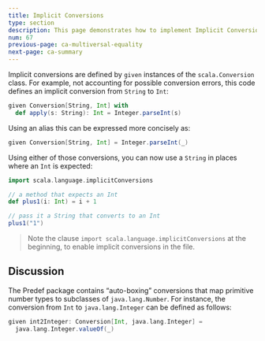 ```yaml
---
title: Implicit Conversions
type: section
description: This page demonstrates how to implement Implicit Conversions in Scala 3.
num: 67
previous-page: ca-multiversal-equality
next-page: ca-summary
---
```



Implicit conversions are defined by `given` instances of the `scala.Conversion` class.
For example, not accounting for possible conversion errors, this code defines an implicit conversion from `String` to `Int`:

```scala
given Conversion[String, Int] with
  def apply(s: String): Int = Integer.parseInt(s)
```

Using an alias this can be expressed more concisely as:

```scala
given Conversion[String, Int] = Integer.parseInt(_)
```

Using either of those conversions, you can now use a `String` in places where an `Int` is expected:

```scala
import scala.language.implicitConversions

// a method that expects an Int
def plus1(i: Int) = i + 1

// pass it a String that converts to an Int
plus1("1")
```

> Note the clause `import scala.language.implicitConversions` at the beginning,
> to enable implicit conversions in the file.

## Discussion

The Predef package contains “auto-boxing” conversions that map primitive number types to subclasses of `java.lang.Number`.
For instance, the conversion from `Int` to `java.lang.Integer` can be defined as follows:

```scala
given int2Integer: Conversion[Int, java.lang.Integer] =
  java.lang.Integer.valueOf(_)
```
